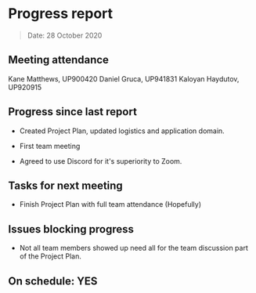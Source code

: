 <!-- File name must be Year-Month-Date.md
e.g. 2020-10-12.md -->

<!--One report per week Minimum!-->
# Progress report

> Date: 28 October 2020

<!--Names of those who attended the meeting, CSV-->
## Meeting attendance

Kane Matthews, UP900420
Daniel Gruca, UP941831
Kaloyan Haydutov, UP920915

## Progress since last report
<!--What have you done ?-->
<!--Single line bullet point-->
* Created Project Plan, updated logistics and application domain.

* First team meeting

* Agreed to use Discord for it's superiority to Zoom.

## Tasks for next meeting

<!--What will you do before the next?-->
<!--Single line bullet point-->

* Finish Project Plan with full team attendance (Hopefully)

## Issues blocking progress

* Not all team members showed up need all for the team discussion part of the Project Plan.

<!--Pick one-->
<!--## On schedule: YES-->
<!--## On schedule: NO-->

## On schedule: YES
